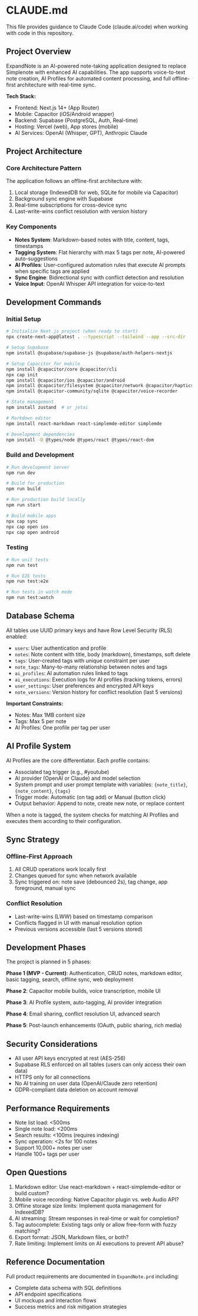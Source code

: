 # CLAUDE.md

This file provides guidance to Claude Code (claude.ai/code) when working with code in this repository.

## Project Overview

ExpandNote is an AI-powered note-taking application designed to replace Simplenote with enhanced AI capabilities. The app supports voice-to-text note creation, AI Profiles for automated content processing, and full offline-first architecture with real-time sync.

**Tech Stack:**
- Frontend: Next.js 14+ (App Router)
- Mobile: Capacitor (iOS/Android wrapper)
- Backend: Supabase (PostgreSQL, Auth, Real-time)
- Hosting: Vercel (web), App stores (mobile)
- AI Services: OpenAI (Whisper, GPT), Anthropic Claude

## Project Architecture

### Core Architecture Pattern
The application follows an offline-first architecture with:
1. Local storage (IndexedDB for web, SQLite for mobile via Capacitor)
2. Background sync engine with Supabase
3. Real-time subscriptions for cross-device sync
4. Last-write-wins conflict resolution with version history

### Key Components
- **Notes System**: Markdown-based notes with title, content, tags, timestamps
- **Tagging System**: Flat hierarchy with max 5 tags per note, AI-powered auto-suggestions
- **AI Profiles**: User-configured automation rules that execute AI prompts when specific tags are applied
- **Sync Engine**: Bidirectional sync with conflict detection and resolution
- **Voice Input**: OpenAI Whisper API integration for voice-to-text

## Development Commands

### Initial Setup
```bash
# Initialize Next.js project (when ready to start)
npx create-next-app@latest . --typescript --tailwind --app --src-dir

# Setup Supabase
npm install @supabase/supabase-js @supabase/auth-helpers-nextjs

# Setup Capacitor for mobile
npm install @capacitor/core @capacitor/cli
npx cap init
npm install @capacitor/ios @capacitor/android
npm install @capacitor/filesystem @capacitor/network @capacitor/haptics
npm install @capacitor-community/sqlite @capacitor/voice-recorder

# State management
npm install zustand  # or jotai

# Markdown editor
npm install react-markdown react-simplemde-editor simplemde

# Development dependencies
npm install -D @types/node @types/react @types/react-dom
```

### Build and Development
```bash
# Run development server
npm run dev

# Build for production
npm run build

# Run production build locally
npm run start

# Build mobile apps
npx cap sync
npx cap open ios
npx cap open android
```

### Testing
```bash
# Run unit tests
npm run test

# Run E2E tests
npm run test:e2e

# Run tests in watch mode
npm run test:watch
```

## Database Schema

All tables use UUID primary keys and have Row Level Security (RLS) enabled:

- `users`: User authentication and profile
- `notes`: Note content with title, body (markdown), timestamps, soft delete
- `tags`: User-created tags with unique constraint per user
- `note_tags`: Many-to-many relationship between notes and tags
- `ai_profiles`: AI automation rules linked to tags
- `ai_executions`: Execution logs for AI profiles (tracking tokens, errors)
- `user_settings`: User preferences and encrypted API keys
- `note_versions`: Version history for conflict resolution (last 5 versions)

**Important Constraints:**
- Notes: Max 1MB content size
- Tags: Max 5 per note
- AI Profiles: One profile per tag per user

## AI Profile System

AI Profiles are the core differentiator. Each profile contains:
- Associated tag trigger (e.g., #youtube)
- AI provider (OpenAI or Claude) and model selection
- System prompt and user prompt template with variables: `{note_title}`, `{note_content}`, `{tags}`
- Trigger mode: Automatic (on tag add) or Manual (button click)
- Output behavior: Append to note, create new note, or replace content

When a note is tagged, the system checks for matching AI Profiles and executes them according to their configuration.

## Sync Strategy

### Offline-First Approach
1. All CRUD operations work locally first
2. Changes queued for sync when network available
3. Sync triggered on: note save (debounced 2s), tag change, app foreground, manual sync

### Conflict Resolution
- Last-write-wins (LWW) based on timestamp comparison
- Conflicts flagged in UI with manual resolution option
- Previous versions accessible (last 5 versions stored)

## Development Phases

The project is planned in 5 phases:

**Phase 1 (MVP - Current)**: Authentication, CRUD notes, markdown editor, basic tagging, search, offline sync, web deployment

**Phase 2**: Capacitor mobile builds, voice transcription, mobile UI

**Phase 3**: AI Profile system, auto-tagging, AI provider integration

**Phase 4**: Email sharing, conflict resolution UI, advanced search

**Phase 5**: Post-launch enhancements (OAuth, public sharing, rich media)

## Security Considerations

- All user API keys encrypted at rest (AES-256)
- Supabase RLS enforced on all tables (users can only access their own data)
- HTTPS only for all connections
- No AI training on user data (OpenAI/Claude zero retention)
- GDPR-compliant data deletion on account removal

## Performance Requirements

- Note list load: <500ms
- Single note load: <200ms
- Search results: <100ms (requires indexing)
- Sync operation: <2s for 100 notes
- Support 10,000+ notes per user
- Handle 100+ tags per user

## Open Questions

1. Markdown editor: Use react-markdown + react-simplemde-editor or build custom?
2. Mobile voice recording: Native Capacitor plugin vs. web Audio API?
3. Offline storage size limits: Implement quota management for IndexedDB?
4. AI streaming: Stream responses in real-time or wait for completion?
5. Tag autocomplete: Existing tags only or allow free-form with fuzzy matching?
6. Export format: JSON, Markdown files, or both?
7. Rate limiting: Implement limits on AI executions to prevent API abuse?

## Reference Documentation

Full product requirements are documented in `ExpandNote.prd` including:
- Complete data schema with SQL definitions
- API endpoint specifications
- UI mockups and interaction flows
- Success metrics and risk mitigation strategies
